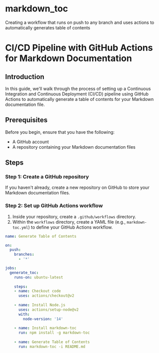 # markdown_toc
Creating a workflow that runs on push to any branch and uses actions to automatically generates table of contents
# CI/CD Pipeline with GitHub Actions for Markdown Documentation

## Introduction

In this guide, we'll walk through the process of setting up a Continuous Integration and Continuous Deployment (CI/CD) pipeline using GitHub Actions to automatically generate a table of contents for your Markdown documentation file.

## Prerequisites

Before you begin, ensure that you have the following:

- A GitHub account
- A repository containing your Markdown documentation files

## Steps

### Step 1: Create a GitHub repository

If you haven't already, create a new repository on GitHub to store your Markdown documentation files.

### Step 2: Set up GitHub Actions workflow

1. Inside your repository, create a `.github/workflows` directory.
2. Within the `workflows` directory, create a YAML file (e.g., `markdown-toc.yml`) to define your GitHub Actions workflow.

```yaml
name: Generate Table of Contents

on:
  push:
    branches:
      - '*'

jobs:
  generate_toc:
    runs-on: ubuntu-latest
    
    steps:
    - name: Checkout code
      uses: actions/checkout@v2
      
    - name: Install Node.js
      uses: actions/setup-node@v2
      with:
        node-version: '14'
      
    - name: Install markdown-toc
      run: npm install -g markdown-toc
      
    - name: Generate Table of Contents
      run: markdown-toc -i README.md
